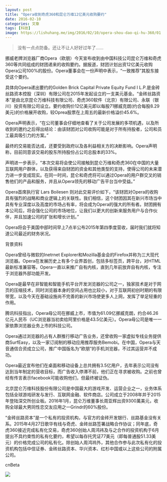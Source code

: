 ```yaml
---
layout: post
title: "Opera收到奇虎360和昆仑万维12亿美元收购要约"
date: 2016-02-10
categories: 文章
tags: [科技]
image: https://lishuhang.me/img/2016/02/10/opera-shou-dao-qi-hu-360/01.png
---
```


> 没有一点点防备。还让不让人好好过年了……

挪威老牌浏览器厂商Opera（欧朋）今天宣布收到由中国科技公司昆仑万维和奇虎360等共同组成的财团递来的收购要约。据报道，财团计划出资12亿美元收购Opera公司100%的股份。Opera董事会在一份声明中表示，“一致推荐”其股东接受这个要约。

具体向Opera递出要约的Golden Brick Capital Private Equity Fund I L.P.是金砖丝路资本控股（深圳）有限公司在2015年发起设立的一支美元基金。“金砖丝路资本”是由北京昆仑万维科技有限公司、奇虎360软件（北京）有限公司、永联（银川）投资有限公司设立。要约收购价12亿美元即以每股71挪威克朗(约合每股8.29美元)的价格展开收购，较Oprea股票在上周五的最新价格溢价45.6%。

Opera声明表示，“在公司董事会仔细地查看了关于公司发展的多项机遇，以及所收到的邀约之后得出结论：由该财团对公司收购可能是对于所有持股者，公司和员工最具吸引力的方案。”

最终的交易能否达成，还要受到政府以及各利益相关方的决断影响。Opera声明称，目前同意该交易的股东所持股份占公司总股本的33%。

声明进一步表示，“本次交易将会使公司接触到昆仑万维和奇虎360在中国的大量互联网用户群体，以及获得来自财团的资金和其他类型的支持，使得公司的未来潜力进一步变成现实。在同一时间，昆仑和奇虎将可以通过Opera的用户群交叉的销售他们的产品和服务，并且从Opera领先的移动广告平台当中受益。”

Opera首席执行官 Lars Boilesen 则对此交易评价如下，“该财团对Opera的收购具有强烈的战略和商业逻辑上的关联性。我们相信，这个财团因其在新兴市场当中具有专业深度以及高度的市场占有率，将会成为Opera的强大的所有者。财团拥有本公司后，将会强化公司的市场地位，让我们以更大的创新来服务用户与合作伙伴，并且加速公司的扩张和增长计划。”

Opera将会于美国中部时间早上7点半公布2015年第四季度营收，届时我们就将知道公司最近的财务状况。

背景资料

Opera曾经与微软的Inetrnet Explorer和Mozilla基金会的Firefox并称为三大现代浏览器。Opera在发展历史上有多个业界首创，包括多标签页，跨平台，对HTML最新标准兼容等。Opera一直以来推广自有内核，直到几年前放弃自有内核，专注于浏览器外部功能开发。

Opera是最早在非智能和智能手机平台开发浏览器的公司之一，独家技术是对于网页的压缩技术，同时浏览器本身的空间占用也比较小，对于互联网初创时期的有限带宽，以及今天在基础设施尚不完善的新兴市场使更多人上网，发挥了举足轻重的作用。

腾讯科技指出，Opera母公司在挪威上市，市值为61.09亿挪威克朗，约合46.26亿元人民币（UC浏览器当初卖给阿里价格是43.5亿美元）。Opera母公司是唯一一家依靠浏览器业务上市的科技公司。

Opera通过浏览器的占有人群推行移动广告业务，还曾收购一家虚拟专线业务提供商SurfEasy，以及一家订阅制的移动应用推荐服务Bemobi。在中国，Opera与天音通信合资成立公司，推广中国版名为“欧朋”的手机浏览器，不过其运营并不成功。

Opera最近宣布他们在桌面和移动设备上总共拥有3.5亿用户，去年表示公司没有达到当年制定的营收目标，而广告收入停滞不前，他们正在寻求被收购。之前也曾经有传言表示facebook可能收购他们，但最终被证伪。

北京昆仑万维科技股份有限公司是中国最大的游戏开发、运营企业之一，业务体系包括全球游戏研发与发行、互联网金融、软件商店。公司成立于2008年并于2015年登陆深交所创业板。2016年1月，昆仑万维董事长周亚辉出资9300萬美元，收购全球最大男同性恋交友应用之一Grindr的60%股份。

“金砖丝路资本”是一个私有的投资机构，与官方的金砖开发银行、丝路基金没有关系。2015年4月27日歌华有线与奇虎、金砖丝路签署战略合作协议；同年底，奇虎360接近完成私有化交易，奇虎360创始人周鸿祎及与之合作的投资机构于6月提出不具约束性的私有化要约，希望以每存托凭证77美元（即每普通股51.33美元）的价格完成公司的私有化。除创始人周鸿祎外，其他合作参与此次私有化的投资机构包括中信证券、金砖丝路资本、华兴资本、红杉中国或以上这些公司的附属公司。

cnBeta

![](http://mmbiz.qpic.cn/mmbiz/AdRKyBVLoHKN4bpaxA9ukZFWDqkiaOZUrnxDoONhcr8Ygmiaxs1HqibOiapemKl83BuJYyHOhdkMqtIJVzic4HgkiaAQ/0?wx_fmt=jpeg)